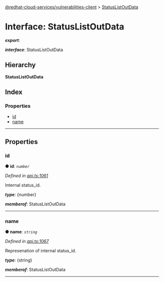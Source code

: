 [@redhat-cloud-services/vulnerabilities-client](../README.md) > [StatusListOutData](../interfaces/statuslistoutdata.md)

# Interface: StatusListOutData

*__export__*: 

*__interface__*: StatusListOutData

## Hierarchy

**StatusListOutData**

## Index

### Properties

* [id](statuslistoutdata.md#id)
* [name](statuslistoutdata.md#name)

---

## Properties

<a id="id"></a>

###  id

**● id**: *`number`*

*Defined in [api.ts:1061](https://github.com/karelhala/javascript-clients/blob/master/packages/vulnerabilities/api.ts#L1061)*

Internal status\_id.

*__type__*: {number}

*__memberof__*: StatusListOutData

___
<a id="name"></a>

###  name

**● name**: *`string`*

*Defined in [api.ts:1067](https://github.com/karelhala/javascript-clients/blob/master/packages/vulnerabilities/api.ts#L1067)*

Represenation of internal status\_id.

*__type__*: {string}

*__memberof__*: StatusListOutData

___

